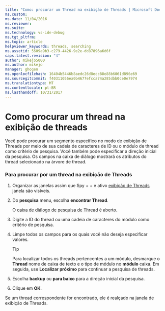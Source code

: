 ```yaml
---
title: "Como: procurar um Thread na exibição de Threads | Microsoft Docs"
ms.custom: 
ms.date: 11/04/2016
ms.reviewer: 
ms.suite: 
ms.technology: vs-ide-debug
ms.tgt_pltfrm: 
ms.topic: article
helpviewer_keywords: threads, searching
ms.assetid: 5609a9b3-c279-4426-9e2e-dd87896a6d6f
caps.latest.revision: "4"
author: mikejo5000
ms.author: mikejo
manager: ghogen
ms.openlocfilehash: 16404b5446b8aedc26d8ecc88e88b6061d896e69
ms.sourcegitcommit: f40311056ea0b4677efcca74a285dbb0ce0e7974
ms.translationtype: MT
ms.contentlocale: pt-BR
ms.lasthandoff: 10/31/2017
---
```

# <a name="how-to-search-for-a-thread-in-threads-view"></a>Como procurar um thread na exibição de threads
Você pode procurar um segmento específico no modo de exibição de Threads por meio de sua cadeia de caracteres de ID ou o módulo de thread como critério de pesquisa. Você também pode especificar a direção inicial da pesquisa. Os campos na caixa de diálogo mostrará os atributos do thread selecionado na árvore de thread.  
  
### <a name="to-search-for-a-thread-in-threads-view"></a>Para procurar por um thread na exibição de Threads  
  
1.  Organizar as janelas assim que Spy + + e ativo [exibição de Threads](../debugger/threads-view.md) janela são visíveis.  
  
2.  Do **pesquisa** menu, escolha **encontrar Thread**.  
  
     O [caixa de diálogo de pesquisa de Thread](../debugger/thread-search-dialog-box.md) é aberto.  
  
3.  Digite a ID do thread ou uma cadeia de caracteres do módulo como critério de pesquisa.  
  
4.  Limpe todos os campos para os quais você não deseja especificar valores.  
  
    > [!TIP]
    >  Para localizar todos os threads pertencentes a um módulo, desmarque o **Thread** nome de caixa de texto e o tipo de módulo no **módulo** caixa. Em seguida, use **Localizar próximo** para continuar a pesquisa de threads.  
  
5.  Escolha **backup** ou **para baixo** para a direção inicial da pesquisa.  
  
6.  Clique em **OK**.  
  
 Se um thread correspondente for encontrado, ele é realçado na janela de exibição de Threads.